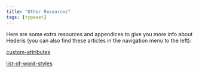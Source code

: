 ```yaml
---
title: "Other Resources"
tags: [typeset]
---
```

 
<html><body><section data-type="chapter" class="hsecchapter" data-hederis-type="hsecchapter" id="intro-resources" data-pi-attrs="id: intro-resources; data-tags: typeset;" role="doc-chapter" data-tags="typeset" data-author-name=" " data-book-title=" " title="Other Resources"><p class="hblkp" data-hederis-type="hblkp" id="p53tL9m4h">Here are some extra resources and appendices to give you more info about Hederis (you can also find these articles in the navigation menu to the left): </p><p class="hblkp" data-hederis-type="hblkp" id="pisArjj6f"><a href="{% link _docs/custom-attributes.md %}" class="hspana" data-hederis-type="hspana" id="pEL61sSqU">custom-attributes</a></p><p class="hblkp" data-hederis-type="hblkp" id="pF3ytObnH"><a href="{% link _docs/list-of-word-styles.md %}" class="hspana" data-hederis-type="hspana" id="pdvZDl3Up">list-of-word-styles</a></p></section></body></html>
